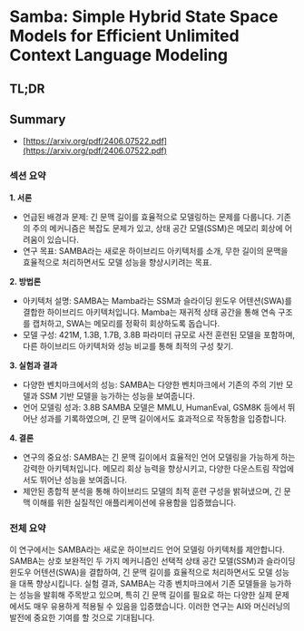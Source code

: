 # Samba: Simple Hybrid State Space Models for Efficient Unlimited Context Language Modeling
## TL;DR
## Summary
- [https://arxiv.org/pdf/2406.07522.pdf](https://arxiv.org/pdf/2406.07522.pdf)

### 섹션 요약

**1. 서론**
- 언급된 배경과 문제: 긴 문맥 길이를 효율적으로 모델링하는 문제를 다룹니다. 기존의 주의 메커니즘은 복잡도 문제가 있고, 상태 공간 모델(SSM)은 메모리 회상에 어려움이 있습니다.
- 연구 목표: SAMBA라는 새로운 하이브리드 아키텍처를 소개, 무한 길이의 문맥을 효율적으로 처리하면서도 모델 성능을 향상시키려는 목표.

**2. 방법론**
- 아키텍처 설명: SAMBA는 Mamba라는 SSM과 슬라이딩 윈도우 어텐션(SWA)를 결합한 하이브리드 아키텍처입니다. Mamba는 재귀적 상태 공간을 통해 연속 구조를 캡처하고, SWA는 메모리를 정확히 회상하도록 돕습니다.
- 모델 구성: 421M, 1.3B, 1.7B, 3.8B 파라미터 규모로 사전 훈련된 모델을 포함하며, 다른 하이브리드 아키텍처와 성능 비교를 통해 최적의 구성 찾기.

**3. 실험과 결과**
- 다양한 벤치마크에서의 성능: SAMBA는 다양한 벤치마크에서 기존의 주의 기반 모델과 SSM 기반 모델을 능가하는 성능을 보여줍니다.
- 언어 모델링 성과: 3.8B SAMBA 모델은 MMLU, HumanEval, GSM8K 등에서 뛰어난 성과를 기록하였으며, 긴 문맥 길이에서도 효과적으로 작동함을 입증합니다.

**4. 결론**
- 연구의 중요성: SAMBA는 긴 문맥 길이에서 효율적인 언어 모델링을 가능하게 하는 강력한 아키텍처입니다. 메모리 회상 능력을 향상시키고, 다양한 다운스트림 작업에서도 뛰어난 성능을 보여줍니다.
- 제안된 종합적 분석을 통해 하이브리드 모델의 최적 훈련 구성을 밝혀냈으며, 긴 문맥 이해를 위한 실질적인 애플리케이션에 유용함을 입증했습니다.

### 전체 요약

이 연구에서는 SAMBA라는 새로운 하이브리드 언어 모델링 아키텍처를 제안합니다. SAMBA는 상호 보완적인 두 가지 메커니즘인 선택적 상태 공간 모델(SSM)과 슬라이딩 윈도우 어텐션(SWA)을 결합하여, 긴 문맥 길이를 효율적으로 처리하면서도 모델 성능을 대폭 향상시킵니다. 실험 결과, SAMBA는 각종 벤치마크에서 기존 모델들을 능가하는 성능을 발휘해 주목받고 있으며, 특히 긴 문맥 길이를 필요로 하는 다양한 실제 문제에서도 매우 유용하게 적용될 수 있음을 입증했습니다. 이러한 연구는 AI와 머신러닝의 발전에 중요한 기여를 할 것으로 기대됩니다.